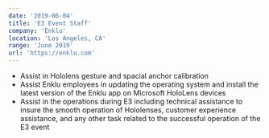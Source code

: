 ```yaml
---
date: '2019-06-04'
title: 'E3 Event Staff'
company: 'Enklu'
location: 'Los Angeles, CA'
range: 'June 2019'
url: 'https://enklu.com'
---
```


- Assist in Hololens gesture and spacial anchor calibration
- Assist Enklu employees in updating the operating system and install the
  latest version of the Enklu app on Microsoft HoloLens devices
- Assist in the operations during E3 including technical assistance to insure
  the smooth operation of Hololenses, customer experience assistance, and any
  other task related to the successful operation of the E3 event
